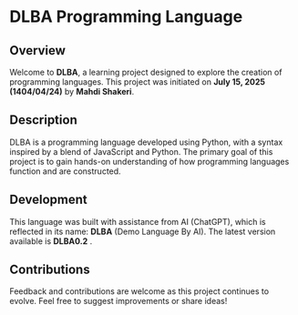 # DLBA Programming Language

## Overview

Welcome to **DLBA**, a learning project designed to explore the creation of programming languages. This project was initiated on **July 15, 2025 (1404/04/24)** by **Mahdi Shakeri**.

## Description

DLBA is a programming language developed using Python, with a syntax inspired by a blend of JavaScript and Python. The primary goal of this project is to gain hands-on understanding of how programming languages function and are constructed.

## Development

This language was built with assistance from AI (ChatGPT), which is reflected in its name: **DLBA** (Demo Language By AI). The latest version available is **DLBA0.2** .

## Contributions

Feedback and contributions are welcome as this project continues to evolve. Feel free to suggest improvements or share ideas!
